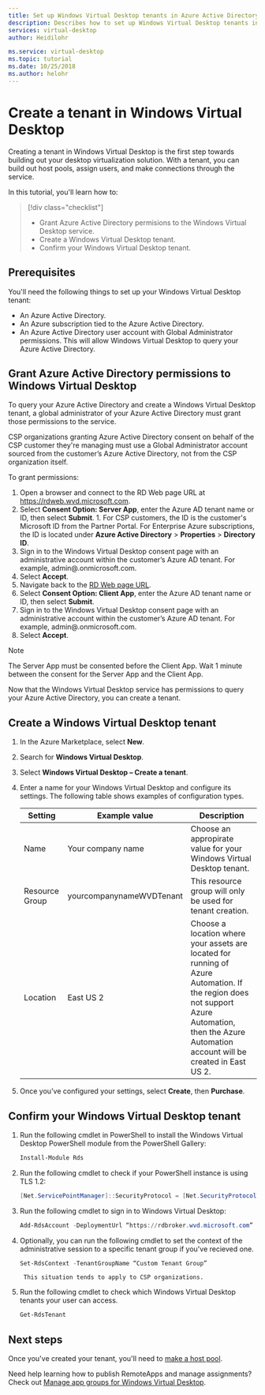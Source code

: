 ```yaml
---
title: Set up Windows Virtual Desktop tenants in Azure Active Directory - Azure
description: Describes how to set up Windows Virtual Desktop tenants in Azure Active Directory.
services: virtual-desktop
author: Heidilohr

ms.service: virtual-desktop
ms.topic: tutorial
ms.date: 10/25/2018
ms.author: helohr
---
```

# Create a tenant in Windows Virtual Desktop

Creating a tenant in Windows Virtual Desktop is the first step towards building out your desktop virtualization solution. With a tenant, you can build out host pools, assign users, and make connections through the service.

In this tutorial, you'll learn how to:

> [!div class="checklist"]
> * Grant Azure Active Directory permisions to the Windows Virtual Desktop service.
> * Create a Windows Virtual Desktop tenant.
> * Confirm your Windows Virtual Desktop tenant.

## Prerequisites

You'll need the following things to set up your Windows Virtual Desktop tenant:

* An Azure Active Directory.
* An Azure subscription tied to the Azure Active Directory.
* An Azure Active Directory user account with Global Administrator permissions. This will allow Windows Virtual Desktop to query your Azure Active Directory.

## Grant Azure Active Directory permissions to Windows Virtual Desktop

To query your Azure Active Directory and create a Windows Virtual Desktop tenant, a global administrator of your Azure Active Directory must grant those permissions to the service.

CSP organizations granting Azure Active Directory consent on behalf of the CSP customer they're managing must use a Global Administrator account sourced from the customer’s Azure Active Directory, not from the CSP organization itself.

To grant permissions:

1. Open a browser and connect to the RD Web page URL at <https://rdweb.wvd.microsoft.com>.
2. Select **Consent Option: Server App**, enter the Azure AD tenant name or ID, then select **Submit**.
        1. For CSP customers, the ID is the customer's Microsoft ID from the Partner Portal. For Enterprise Azure subscriptions, the ID is located under **Azure Active Directory** > **Properties** > **Directory ID**.
3. Sign in to the Windows Virtual Desktop consent page with an administrative account within the customer’s Azure AD tenant. For example, admin@<tenantname>.onmicrosoft.com.  
4. Select **Accept**.
5. Navigate back to the [RD Web page URL](https://rdweb.wvd.microsoft.com).
6. Select **Consent Option: Client App**, enter the Azure AD tenant name or ID, then select **Submit**.
7. Sign in to the Windows Virtual Desktop consent page with an administrative account within the customer’s Azure AD tenant. For example, admin@<tenantname>.onmicrosoft.com.
8. Select **Accept**.

>[!NOTE]
>The Server App must be consented before the Client App. Wait 1 minute between the consent for the Server App and the Client App.

Now that the Windows Virtual Desktop service has permissions to query your Azure Active Directory, you can create a tenant.

## Create a Windows Virtual Desktop tenant

1. In the Azure Marketplace, select **New**.
2. Search for **Windows Virtual Desktop**.
3. Select **Windows Virtual Desktop – Create a tenant**.
4. Enter a name for your Windows Virtual Desktop and configure its settings. The following table shows examples of configuration types.
    
    |Setting|Example value|Description|
    |---|---|---|
    |Name|Your company name|Choose an appropirate value for your Windows Virtual Desktop tenant.|
    |Resource Group|yourcompanynameWVDTenant|This resource group will only be used for tenant creation.|
    |Location|East US 2|Choose a location where your assets are located for running of Azure Automation. If the region does not support Azure Automation, then the Azure Automation account will be created in East US 2.|
    
5. Once you've configured your settings, select **Create**, then **Purchase**.

## Confirm your Windows Virtual Desktop tenant

1. Run the following cmdlet in PowerShell to install the Windows Virtual Desktop PowerShell module from the PowerShell Gallery:
    ```PowerShell
    Install-Module Rds
    ```
2. Run the following cmdlet to check if your PowerShell instance is using TLS 1.2:
    ```PowerShell
    [Net.ServicePointManager]::SecurityProtocol = [Net.SecurityProtocolType]::Tls12
    ```
3. Run the following cmdlet to sign in to Windows Virtual Desktop:
    ```PowerShell
    Add-RdsAccount -DeploymentUrl “https://rdbroker.wvd.microsoft.com”
    ```
4. Optionally, you can run the following cmdlet to set the context of the administrative session to a specific tenant group if you've recieved one.
    ```PowerShell
    Set-RdsContext -TenantGroupName “Custom Tenant Group”
    ```
        This situation tends to apply to CSP organizations.
5. Run the following cmdlet to check which Windows Virtual Desktop tenants your user can access.
    ```PowerShell
    Get-RdsTenant
    ```

## Next steps

Once you've created your tenant, you'll need to [make a host pool](manage-host-pools.md).

Need help learning how to publish RemoteApps and manage assignments? Check out [Manage app groups for Windows Virtual Desktop](manage-app-groups.md).